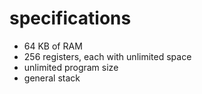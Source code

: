 # specifications

- 64 KB of RAM
- 256 registers, each with unlimited space
- unlimited program size
- general stack